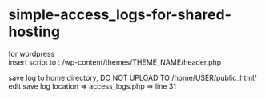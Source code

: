# simple-access_logs-for-shared-hosting

for wordpress<br />
insert script to : /wp-content/themes/THEME_NAME/header.php<br />
  <?php include("/path/to/script/access_logs.php");<br />
save log to home directory, DO NOT UPLOAD TO /home/USER/public_html/<br />
edit save log location => access_logs.php => line 31<br />
